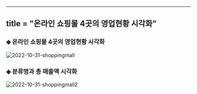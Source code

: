 -----------------
title = "온라인 쇼핑몰 4곳의 영업현황 시각화"
-----------------
### ◈ 온라인 쇼핑몰 4곳의 영업현황 시각화
![2022-10-31-shoppingmall](https://user-images.githubusercontent.com/119285127/204678577-acf415cd-3154-4f1b-8cf5-f4bf9cc8411d.png)

### ◈ 분류명과 총 매출액 시각화
![2022-10-31-shoppingmall2](https://user-images.githubusercontent.com/119285127/204678608-ac9753fb-8669-467b-8674-9afcac03a299.png)

